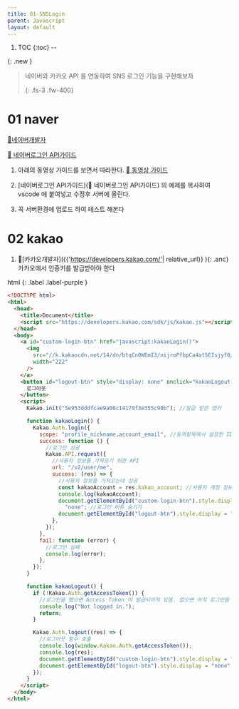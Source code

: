 ```yaml
---
title: 01-SNSLogin
parent: Javascript
layout: default
---
```


1. TOC
{:toc}
--

{: .new }
> 네이버와 카카오 API 를 연동하여
> SNS 로그인 기능을 구현해보자
>
>{: .fs-3 .fw-400}

# 01 naver

[🔗네이버개발자](https://developers.naver.com/)

[🔗 네이버로그인 API가이드](https://developers.naver.com/docs/login/web/web.md)

1. 아래의 동영상 가이드를 보면서 따라한다.
[🔗 동영상 가이드](https://drive.google.com/file/d/1wUMlGNYVaNIfl_8zwO8I1pkvzHjazB3p/view?usp=share_link)

2. [네이버로그인 API가이드](🔗 네이버로그인 API가이드) 의 예제를 복사하여 vscode 에 붙여넣고 수정후 서버에 올린다.

3. 꼭 서버환경에 업로드 하여 테스트 해본다




<script async src="//jsfiddle.net/qwerew0/eLtho1rd/embed/"></script>


<script async src="//jsfiddle.net/qwerew0/eLtho1rd/1/embed/"></script>


# 02 kakao

1. 🔗[카카오개발자]({{'https://developers.kakao.com/'| relative_url}} ){: .anc} 카카오에서 인증키를 발급받아야 한다


html
{: .label .label-purple }


```html
<!DOCTYPE html>
<html>
  <head>
    <title>Document</title>
    <script src="https://developers.kakao.com/sdk/js/kakao.js"></script>
  </head>
  <body>
    <a id="custom-login-btn" href="javascript:kakaoLogin()">
      <img
        src="//k.kakaocdn.net/14/dn/btqCn0WEmI3/nijroPfbpCa4at5EIsjyf0/o.jpg"
        width="222"
      />
    </a>
    <button id="logout-btn" style="display: none" onclick="kakaoLogout();">
      로그아웃
    </button>
    <script>
      Kakao.init("5e953dddfcae9a00c14179f3e355c90b"); //발급 받은 앱키

      function kakaoLogin() {
        Kakao.Auth.login({
          scope: "profile_nickname,account_email", //동의항목에서 설정한 ID와 반드시 일치해야 함
          success: function () {
            //로그인 성공
            Kakao.API.request({
              //사용자 정보를 가져오기 위한 API
              url: "/v2/user/me",
              success: (res) => {
                //사용자 정보를 가져오는데 성공
                const kakaoAccount = res.kakao_account; //사용자 계정 정보
                console.log(kakaoAccount);
                document.getElementById("custom-login-btn").style.display =
                  "none"; //로그인 버튼 숨기기
                document.getElementById("logout-btn").style.display = ""; //로그아웃 버튼 보이기
              },
            });
          },
          fail: function (error) {
            //로그인 실패
            console.log(error);
          },
        });
      }

      function kakaoLogout() {
        if (!Kakao.Auth.getAccessToken()) {
          //로그인을 했으면 Access Token 이 발급되어져 있음. 없으면 아직 로그인을 안한 것임.
          console.log("Not logged in.");
          return;
        }

        Kakao.Auth.logout((res) => {
          //로그아웃 함수 호출
          console.log(window.Kakao.Auth.getAccessToken());
          console.log(res);
          document.getElementById("custom-login-btn").style.display = ""; //로그인 버튼 보이기
          document.getElementById("logout-btn").style.display = "none"; //로그아웃 버튼 숨기기
        });
      }
    </script>
  </body>
</html>


```


